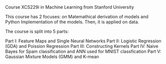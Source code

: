 Course XCS229i in Machine Learning from Stanford University

This course has 2 focuses: on Matemathical derivation of models and Python Implementation of the models. Then, it is applied on data.

The course is split into 5 parts:

Part I: Feature Maps and Single Neural Networks
Part II: Logistic Regression (GDA) and Poission Regression
Part III: Constructing Kernels
Part IV: Naive Bayes for Spam classification and ANN used for MNIST classfication
Part V: Gaussian Mixture Models (GMM) and K-mean
